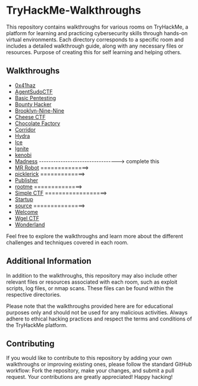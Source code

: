 # TryHackMe-Walkthroughs

This repository contains walkthroughs for various rooms on TryHackMe, a platform for learning and practicing cybersecurity skills through hands-on virtual environments. Each directory corresponds to a specific room and includes a detailed walkthrough guide, along with any necessary files or resources. Purpose of creating this for self learning and helping others.

## Walkthroughs
- [0x41haz](./0x41haz/writeup.md)
- [AgentSudoCTF](./Agent%20Sudo/walkthrough.md)
- [Basic Pentesting](./Basic-Pentesting/walkthrough.md)
- [Bounty Hacker](./Bounty-Hacker/Walkthrough.md)
- [Brooklyn-Nine-Nine](./Brooklyn-Nine-Nine/walkthrough.md)
- [Cheese CTF](./Cheese%20CTF/walkthrough.md)
- [Chocolate Factory](./Chocolate_Factory/Walkthrough.md)
- [Corridor](./Corridor/writeup.md)
- [Hydra](./Hydra/writeup.md)
- [Ice](./Ice/WriteUp.md)
- [Ignite](./ignite%20walkthrough.pdf)
- [kenobi](./Kenobi/writeup.md)
- [Madness](./Madness/writeup.md) ---------------------------------> complete this
- [MR Robot](./MR%20Robot/walkthrought.md) ==============> 
- [picklerick](./picklerick/walkthrought.md) =============>
- [Publisher](./Publisher/writeup.md)
- [rootme](./rootme/walkthrought.md) ==============>
- [Simple CTF](./Simple%20CTF/walkthrought.md) ==================>
- [Startup](./Startup/writeup.md)
- [source](./source/walkthrought.md) ===============>
- [Welcome](./Welcome/Flag.md)
- [Wgel CTF](./Wgel%20CTF/wgel%20CTF.pdf)
- [Wonderland](./Wonderland-CTF/walkthroughs.md)


Feel free to explore the walkthroughs and learn more about the different challenges and techniques covered in each room.

## Additional Information

In addition to the walkthroughs, this repository may also include other relevant files or resources associated with each room, such as exploit scripts, log files, or nmap scans. These files can be found within the respective directories.

Please note that the walkthroughs provided here are for educational purposes only and should not be used for any malicious activities. Always adhere to ethical hacking practices and respect the terms and conditions of the TryHackMe platform.

## Contributing

If you would like to contribute to this repository by adding your own walkthroughs or improving existing ones, please follow the standard GitHub workflow: Fork the repository, make your changes, and submit a pull request. Your contributions are greatly appreciated!
Happy hacking!

<!--

# TryHackMe Writeups

![alt text](TryHackMe-logo.png "Writeup Image")

This repository contains a few of my writeups I made for the famous and addictive TryHackMe CTF (Capture The Flag) challenges.

Check out the TryHackMe website for your subscription!

Find more information on the TryHackMe website: <https://tryhackme.com>

Here's a link to my profile on TryHackMe:

[![TryHackMe Profile](itchy.png)](https://tryhackme.com/p/itchy)

Note: you can also look at these documents here through the `GitHub Pages`, <https://dvanmosselbeen.github.io/TryHackMe_writeups/>. Which looks slightly better. But no navigation bar.

## TryHackMe writeups

| Room Name | OS | Description | Tools Used |
|:---:|:---:|---|---|
| [Empline](empline/README.md) | Linux (Ubuntu) | Are you good enough to apply for this job? | `nmap`, `gobuster` |
| [Inclusion](inclusion/README.md) | Linux (Ubuntu) | A beginner level LFI challenge. | `nmap`, `gobuster` |
| [Relevant](relevant/README.md) | Windows Server 2008 R2 | Penetration Testing Challenge. | `nmap`, `gobuster`, `smbclient`, `enum4linux`, `msfvenon` |
| [Daily Bugle](dailybugle/README.md) | Linux (CentOS) | Compromise a Joomla CMS account via SQLi, practise cracking hashes and escalate your privileges by taking advantage of yum. | `nmap`, `gobuster`, `Joomla`, `joomscan`, `joomblah`, `hashcat`, `john`, `php-reverse-shell.php`, `nc` |
| [NAX](nax/README.md) | Linux (Ubuntu) | Identify the critical security flaw in the most powerful and trusted network monitoring software on the market, that allows an user authenticated execute remote code execution. [CVE-2019-15949](https://nvd.nist.gov/vuln/detail/CVE-2019-15949) | `nmap`, `exiftool`, `gobuster`,  `msfconsole` |
| [Blog](blog/README.md) | Linux (Ubuntu) | Billy Joel made a Wordpress blog! | `nmap`, `wpscan`, `msfconsole`, `strings`,`ltrace` |
| [ColddBox: Easy](colddboxeasy/README.md) | Linux (Ubuntu) | An easy level machine with multiple ways to escalate privileges. | `nmap`, `gobuster`, `wpscan`, `Burp Suite`, `hydra` |
| [Mr Robot](mrrobot/README.md) | Linux | Based on the Mr. Robot show, can you root this box? | `nmap`, `gobuster`, `nikto`, `Burp Suite`, `hydra` |
| [Chocolate Factory](chocolatefactory/README.md) | Linux (Ubuntu) | A Charlie And The Chocolate Factory themed room, revisit Willy Wonka's chocolate factory! | `nmap`, `exif`, `exiftool`, `strings`, `steghide` |
| [Lazy Admin](laszy-admin/README.md) | Linux (Ubuntu) | Easy linux machine to practice your skills. | `nmap`, `gobuster`, `webshell`, `nc` |
| [Bounty Hunter (Cowboy Hacker)](bounty-hunter/README.md) | Linux (Ubuntu) | You talked a big game about being the most elite hacker in the solar system. Prove it and claim your right to the status of Elite Bounty Hacker! | `nmap`, `hydra` |
| [Startup](startup/README.md) | Linux (Ubuntu) | Abuse traditional vulnerabilities via untraditional means. | `nmap`, `gobuster`, `ftp`, `nc`, `curl`, `python`, `wireshark`, `strings`, `pspy`, `linpeas` |
| [Blue](blue/README.md) | Windows 10| Hacking: Enumerating the Eternal blue vulnerability [CVE-2017-0143](https://cve.mitre.org/cgi-bin/cvename.cgi?name=CVE-2017-0143) with `nmap` and making (bad) use of it with `metasploit`. Finally, dumping and cracking the password hash of a user. | `nmap`, `metasploit`, `john` |
| [Agent Sudo](agent-sudo/README.md) | Linux (Ubuntu) | Hacking: Enumerating a webserver, faking user-agent of web browser, steganography, brute-forcing ftp server, privilege escalation. | `nmap`, `gobuster`, `Burp Suite`, `FoxyProxy`, `User-Agent Switcher and Manager`, `hydra`, `steghide`, `binwalk`, `john`, `zip2john` |
| [Wireshark 101](wireshark-101/README.md) | N/A | The Wireshark 101 Writeup. | `wireshark` |
| [Basic Pentesting](basic_pentesting/README.md) | Linux (Ubuntu) | Various penetration / cracking. Like brute forcing, hash cracking, service enumeration, Linux enumeration.  | `nmap`, `gobuster`, `enum4linux`, `hydra`, `linpeas`, `john` |
| [Hydra](hydra/README.md) | N/A | Hydra is the ultimate tool for online password attacks. | `hydra` |
| [Brooklyn Nine Nine](brooklyn-nine-nine/README.md) | Linux (Ubuntu) | Hack that box! | `nmap`, `ftp`, `hydra`, `linpeas` |

## Extra Notes

### My Security Cheat Sheet Wikeypaydia 

I have a few notes, not yet very well organised, but you can take a look at it if you want. Could be helpful.

- <https://github.com/dvanmosselbeen/security-cheat-sheet/wiki>

### Internet access not working with the TryHackMe VPN?

Information difficult to find without a link on the website :-P

Source: <https://docs.tryhackme.com/docs/openvpn/troubleshooting/openvpn-troubleshooting/#external-access-not-working>

```commandline                             
$ nmcli connection   # Note the name of the VPN connection here
$ nmcli connection edit <CONNECTION_NNAME>
> set ipv4.never-default true
> set ipv6.never-default true
> save
> quit
```

These changes are persistent.

### Make gobuster go even slower

By merging the 2 most common and most used `wordlists`. You have better enumeration results. However, by merging these wordlist as show here, we create duplicated entries. and thus we need to make use of the uniq command. But to make use of the uniq command we need to sort the final output file. These wordlist are made so that the most common used words come on top

Found this very interesting to do, for room https://tryhackme.com/room/wgelctf for example. As i mainly use the `dirbuster` wordlist, did not find the required files in first instance.

- `/usr/share/wordlists/dirbuster/directory-list-2.3-medium.txt`
- `/usr/share/wordlists/dirb/common.txt`

As for example the `common.txt` would find out a folder `.ssh` which is extreme important. However, common.txt is also too common and does not find a lot of things.

Quick and dirty fix for this:

````commandline
$ mkdir -p ~/tools
$ cat /usr/share/wordlists/dirb/common.txt >> /tmp/gobusted_tmp.txt
$ cat  /usr/share/wordlists/dirbuster/directory-list-2.3-medium.txt >> /tmp/gobusted_tmp.txt
$ sort /tmp/gobusted_tmp.txt -o /tmp/gobusted_sorted.txt && uniq /tmp/gobusted_sorted.txt > ~/tools/gobusted.txt
````

You can make the scan fast by specifying the numbers of threats you want to use. By default, it is 10 threats and safe. But note that some servers / services (depending on their config) does not like at all many threats. And thus you could get timeouts. But it is always worth trying. 

````commandline
$ gobuster help dir | grep -e "-t"
...

<!--
https://github.com/BEPb/tryhackme/tree/master/02.Medium
>
  -t, --threads int       Number of concurrent threads (default 10)
````
-->



